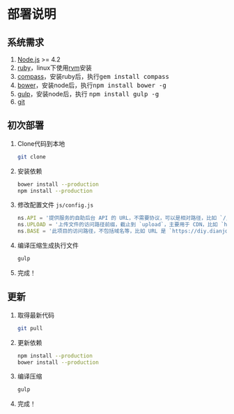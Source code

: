 部署说明
====

## 系统需求

1. [Node.js](https://nodejs.org) >= 4.2
2. [ruby](https://ruby-lang.org/)，linux下使用[rvm](https://rvm.io/)安装
3. [compass](https://compass-style.org/)，安装ruby后，执行<kbd>gem install compass</kbd>
4. [bower](https://bower.io/)，安装node后，执行<kbd>npm install bower -g</kbd>
5. [gulp](https://gulpjs.com/)，安装node后，执行 <kbd>npm install gulp -g</kbd>
6. [git](http://git-scm.com/)

## 初次部署

1. Clone代码到本地
    ```bash
    git clone
    ```
2. 安装依赖
    ```bash
    bower install --production
    npm install --production
    ```
3. 修改配置文件 `js/config.js` 
    ```javascript
    ns.API = '提供服务的自助后台 API 的 URL，不需要协议，可以是相对路径，比如 `//diy.dianjoy.com/api/v1/` 或者 `/api/v1/`';
    ns.UPLOAD = '上传文件的访问路径前缀，截止到 `upload`，主要用于 CDN，比如 `http://fast-cdn.dianjoy.com/`';
    ns.BASE = '此项目的访问路径，不包括域名等，比如 URL 是 `https://diy.dianjoy.com/` 时，那么这里就填 `/`';
    ```
4. 编译压缩生成执行文件
    ```bash
    gulp
    ```
5. 完成！

## 更新

1. 取得最新代码
    ```bash
    git pull
    ```
2. 更新依赖
    ```bash
    npm install --production
    bower install --production
    ```
3. 编译压缩
    ```bash
    gulp
    ```
4. 完成！